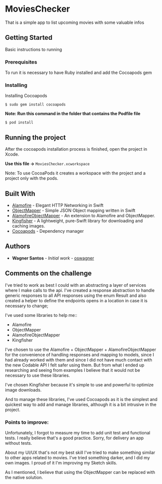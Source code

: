 # MoviesChecker

That is a simple app to list upcoming movies with some valuable infos

## Getting Started

Basic instructions to running

### Prerequisites

To run it is necessary to have Ruby installed and add the Cocoapods gem

### Installing
Installing Cocoapods

```
$ sudo gem install cocoapods
```

**Note: Run this command in the folder that contains the Podfile file**

```
$ pod install
```
## Running the project
After the cocoapods installation process is finished, open the project in Xcode.

**Use this file ->**  `MoviesChecker.xcworkspace`

Note: To use CocoaPods it creates a workspace with the project and a project only with the pods.


## Built With

* [Alamofire](https://github.com/Alamofire/Alamofire) - Elegant HTTP Networking in Swift
* [ObjectMapper](https://github.com/Hearst-DD/ObjectMapper) - Simple JSON Object mapping written in Swift
* [AlamofireObjectMapper](https://github.com/tristanhimmelman/AlamofireObjectMapper) - An extension to Alamofire and ObjectMapper.
* [Kingfisher](https://github.com/onevcat/Kingfisher) - A lightweight, pure-Swift library for downloading and caching images.
* [Cocoapods](https://cocoapods.org/) - Dependency manager

## Authors
* **Wagner Santos** - *Initial work* - [oswagner](https://github.com/oswagner)

## Comments on the challenge

I've tried to work as best I could with an abstracting a layer of services where I make calls to the api.
I've created a response abstraction to handle generic responses to all API responses using the enum Result and also created a helper to define the endpoints opens in a location in case it is necessary to change;

I've used some libraries to help me::
- Alamofire
- ObjectMapper
- AlamofireObjectMapper
- Kingfisher

I've chosen to use the Alamofire + ObjectMapper + AlamofireObjectMapper for the convenience of handling responses and mapping to models, since I had already worked with them and since I did not have much contact with the new Codable API I felt safer using them. But from what I ended up researching and seeing from examples I believe that it would not be necessary to use these libraries.

I've chosen Kingfisher because it's simple to use and powerful to optimize image downloads.

And to manage these libraries, I've used Cocoapods as it is the simplest and quickest way to add and manage libraries, although it is a bit intrusive in the project.


### Points to improve:

Unfortunately, I forgot to measure my time to add unit test and functional tests. I really believe that's a good practice. Sorry, for delivery an app without tests.

About my UI/UX that's not my best skill I've tried to make something similar to other apps related to movies. I've tried something darker, and I did my own images. I proud of it I'm improving my Sketch skills.

As I mentioned, I believe that using the ObjectMapper can be replaced with the native solution.


